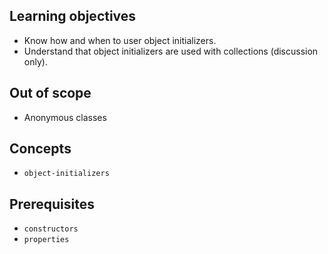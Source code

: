 ## Learning objectives

- Know how and when to user object initializers.
- Understand that object initializers are used with collections (discussion only).

## Out of scope

- Anonymous classes

## Concepts

- `object-initializers`

## Prerequisites

- `constructors`
- `properties`
